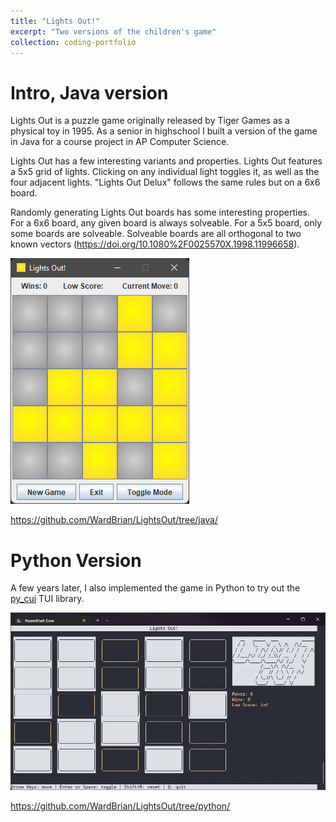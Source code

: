 ```yaml
---
title: "Lights Out!"
excerpt: "Two versions of the children's game"
collection: coding-portfolio
---
```



# Intro, Java version

Lights Out is a puzzle game originally released by Tiger Games as a physical
toy in 1995. As a senior in highschool I built a version of the game in Java
for a course project in AP Computer Science.

Lights Out has a few interesting variants and properties. Lights Out features
a 5x5 grid of lights. Clicking on any individual light toggles it, as well as the
four adjacent lights.
"Lights Out Delux" follows the same rules but on a 6x6 board.

Randomly generating Lights Out boards has some interesting properties. For a 6x6
board, any given board is always solveable. For a 5x5 board, only some boards
are solveable. Solveable boards are all orthogonal to two known vectors (https://doi.org/10.1080%2F0025570X.1998.11996658).

![Java Lights Out](/images/code/java_lightsout.png)

https://github.com/WardBrian/LightsOut/tree/java/


# Python Version

A few years later, I also implemented the game in Python
to try out the [py_cui](https://github.com/jwlodek/py_cui)
TUI library.

![Python Lights Out](/images/code/python_lightsout.png)

https://github.com/WardBrian/LightsOut/tree/python/

